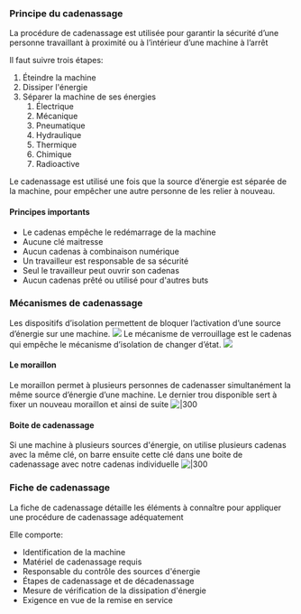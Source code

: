 ### Principe du cadenassage
La procédure de cadenassage est utilisée pour garantir la sécurité d’une personne travaillant à proximité ou à l’intérieur d’une machine à l’arrêt

Il faut suivre trois étapes:
1. Éteindre la machine
2. Dissiper l'énergie
3. Séparer la machine de ses énergies
	1. Électrique
	2. Mécanique
	3. Pneumatique
	4. Hydraulique
	5. Thermique
	6. Chimique
	7. Radioactive

Le cadenassage est utilisé une fois que la source d’énergie est séparée de la machine, pour empêcher une autre personne de les relier à nouveau.
#### Principes importants
- Le cadenas empêche le redémarrage de la machine
- Aucune clé maitresse
- Aucun cadenas à combinaison numérique
- Un travailleur est responsable de sa sécurité
- Seul le travailleur peut ouvrir son cadenas
- Aucun cadenas prêté ou utilisé pour d'autres buts

### Mécanismes de cadenassage
Les dispositifs d’isolation permettent de bloquer l’activation d’une source d’énergie sur une machine.
![](Images/Pasted%20image%2020250412103840.png)
Le mécanisme de verrouillage est le cadenas qui empêche le mécanisme d’isolation de changer d’état.
![](Images/Pasted%20image%2020250412103909.png)
#### Le moraillon
Le moraillon permet à plusieurs personnes de cadenasser simultanément la même source d’énergie d’une machine. Le dernier trou disponible sert à fixer un nouveau moraillon et ainsi de suite
![|300](Images/Pasted%20image%2020250412103946.png)
#### Boite de cadenassage
Si une machine à plusieurs sources d'énergie, on utilise plusieurs cadenas avec la même clé, on barre ensuite cette clé dans une boite de cadenassage avec notre cadenas individuelle
![|300](Images/Pasted%20image%2020250412104126.png)
### Fiche de cadenassage
La fiche de cadenassage détaille les éléments à connaître pour appliquer une procédure de cadenassage adéquatement

Elle comporte:
- Identification de la machine
- Matériel de cadenassage requis
- Responsable du contrôle des sources d'énergie
- Étapes de cadenassage et de décadenassage
- Mesure de vérification de la dissipation d'énergie
- Exigence en vue de la remise en service
